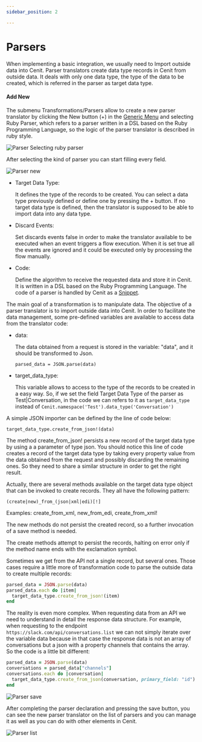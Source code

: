 ```yaml
---
sidebar_position: 2

---
```


# Parsers

When implementing a basic integration, we usually need to Import outside data into Cenit. Parser translators create data type records in Cenit from outside data. It deals with only one data type, the type of the data to be created, which is referred in the parser as target data type.

#### Add New

The submenu Transformations/Parsers allow to create a new parser translator by clicking the New button (+) in the [Generic Menu](generic/generic_menu_options_.md) and selecting Ruby Parser, which refers to a parser written in a DSL based on the Ruby Programming Language, so the logic of the parser translator is described in ruby style.

![Parser Selecting ruby parser](https://user-images.githubusercontent.com/54523080/150883137-886eeeaf-a5fd-459f-9794-dbdb2e3a1251.png)

After selecting the kind of parser you can start filling every field.

![Parser new](https://user-images.githubusercontent.com/54523080/150883324-45853be8-9638-4c70-bb1e-11c7d86db1b8.png)

- Target Data Type:
  
  It defines the type of the records to be created. You can select a data type previously defined or define one by pressing the + button. If no target data type is defined, then the translator is supposed to be able to import data into any data type.

- Discard Events:
  
  Set discards events false in order to make the translator available to be executed when an event triggers a flow execution. When it is set true all the events are ignored and it could be executed only by processing the flow manually.

- Code:
  
  Define the algorithm to receive the requested data and store it in Cenit. It is written in a DSL based on the Ruby Programming Language. The code of a parser is  handled by Cenit as a [Snippet](compute/snippets.md).

The main goal of a transformation is to manipulate data. The objective of a parser translator is to import outside data into Cenit. In order to facilitate the data management, some pre-defined variables are available to access data from the translator code:

- data:
  
  The data obtained from a request is stored in the variable: "data", and it should be transformed to Json.
  
  `parsed_data = JSON.parse(data)`

- target_data_type:
  
  This variable allows to access to the type of the records to be created in a easy way. So, if we set the field Target Data Type of the parser as Test|Conversation, in the code we can refers to it as `target_data_type` instead of `Cenit.namespace('Test').data_type('Conversation')`

A simple JSON importer can be defined by the line of code below:

`target_data_type.create_from_json!(data)`

The method create_from_json! persists a new record of the target data type by using a  a parameter of type json. You should notice this line of code creates a record of the target data type by taking every property value from the data obtained from the request and possibly discarding the remaining ones. So they need to share a similar structure in order to get the right result.

Actually, there are several methods available on the target data type object that can be invoked to create records. They all have the following pattern:

`(create|new)_from_(json|xml|edi)[!]`

Examples: create_from_xml, new_from_edi, create_from_xml!

The new methods do not persist the created record, so a further invocation of
a save method is needed.

The create methods attempt to persist the records, halting on error only if the method name ends with the exclamation symbol.

Sometimes we get from the API not a single record, but several ones. Those cases require a little more of transformation code to parse the outside data to create multiple records:

```ruby
parsed_data = JSON.parse(data)
parsed_data.each do |item|
  target_data_type.create_from_json!(item)
end
```

The reality is even more complex. When requesting data from an API we need to understand in detail the response data structure. For example, when requesting to the endpoint ` https://slack.com/api/conversations.list ` we can not simply iterate over the variable data because in that case the response data is not an array of conversations but a json with a property channels that contains the array. So the code is a little bit different:

```ruby
parsed_data = JSON.parse(data)
conversations = parsed_data["channels"]
conversations.each do |conversation|
  target_data_type.create_from_json(conversation, primary_field: "id")
end
```

![Parser save](https://user-images.githubusercontent.com/54523080/150907805-c15e6d46-ee7d-4276-b690-fcf9a989ee52.png)

After completing the parser declaration and pressing the save button, you can see the new parser translator on the list of parsers and you can manage it as well as you can do with other elements in Cenit.

![Parser list](https://user-images.githubusercontent.com/54523080/150908171-43e3feaa-930e-4e2a-b131-f7a7847bc1aa.png)
